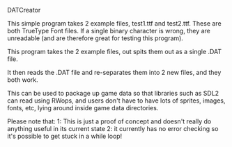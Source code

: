 DATCreator

This simple program takes 2 example files, test1.ttf and test2.ttf.
These are both TrueType Font files. If a single binary character is wrong, they are unreadable
(and are therefore great for testing this program).

This program takes the 2 example files, out spits them out as a single .DAT file.

It then reads the .DAT file and re-separates them into 2 new files, and they both work.

This can be used to package up game data so that libraries such as SDL2 can read using RWops,
and users don't have to have lots of sprites, images, fonts, etc, lying around inside game data directories.

Please note that:
1: This is just a proof of concept and doesn't really do anything useful in its current state
2: it currently has no error checking so it's possible to get stuck in a while loop!
